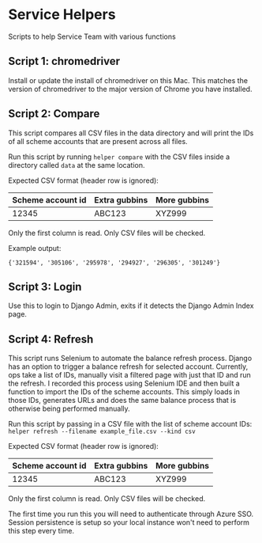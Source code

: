 # Service Helpers

Scripts to help Service Team with various functions

## Script 1: chromedriver

Install or update the install of chromedriver on this Mac. This matches the version of chromedriver to the major version of Chrome you have installed.

## Script 2: Compare

This script compares all CSV files in the data directory and will print the IDs of all scheme accounts that are present across all files.

Run this script by running `helper compare` with the CSV files inside a directory called `data` at the same location.

Expected CSV format (header row is ignored):

|Scheme account id|Extra gubbins|More gubbins|
|---|---|---|
|12345|ABC123|XYZ999|

Only the first column is read. Only CSV files will be checked.

Example output:

```
{'321594', '305106', '295978', '294927', '296305', '301249'}
```

## Script 3: Login

Use this to login to Django Admin, exits if it detects the Django Admin Index page.

## Script 4: Refresh

This script runs Selenium to automate the balance refresh process. Django has an option to trigger a balance refresh for selected account. Currently, ops take a list of IDs, manually visit a filtered page with just that ID and run the refresh. I recorded this process using Selenium IDE and then built a function to import the IDs of the scheme accounts. This simply loads in those IDs, generates URLs and does the same balance process that is otherwise being performed manually.

Run this script by passing in a CSV file with the list of scheme account IDs:
`helper refresh --filename example_file.csv --kind csv`

Expected CSV format (header row is ignored):

|Scheme account id|Extra gubbins|More gubbins|
|---|---|---|
|12345|ABC123|XYZ999|

Only the first column is read. Only CSV files will be checked.

The first time you run this you will need to authenticate through Azure SSO. Session persistence is setup so your local instance won't need to perform this step every time.
